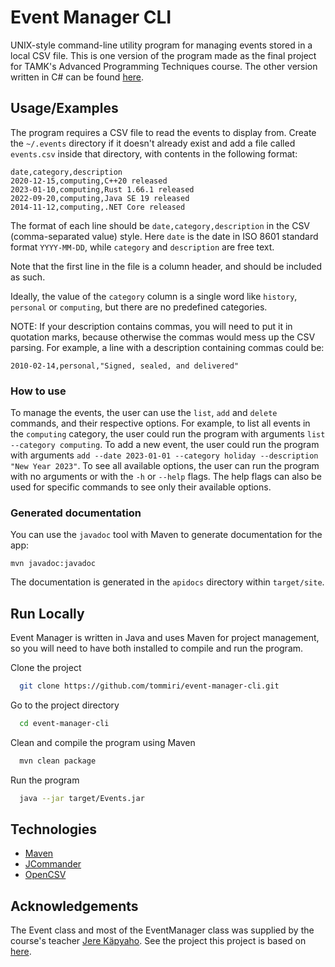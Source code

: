 # Event Manager CLI

UNIX-style command-line utility program for managing events stored in a local CSV file. This is one version of the
program made as the final project for TAMK's Advanced Programming Techniques course. The other version written in C# can
be found [here](https://github.com/tommiri/event-manager-cli/tree/main/events_cs).

## Usage/Examples

The program requires a CSV file to read the events to display from. Create the `~/.events` directory if it doesn't
already exist and add a file called `events.csv` inside that directory, with contents in the following format:

```
date,category,description
2020-12-15,computing,C++20 released
2023-01-10,computing,Rust 1.66.1 released
2022-09-20,computing,Java SE 19 released
2014-11-12,computing,.NET Core released
```

The format of each line should be `date,category,description` in the CSV (comma-separated value) style. Here `date` is
the date in ISO 8601 standard format `YYYY-MM-DD`, while `category` and `description` are free text.

Note that the first line in the file is a column header, and should be included as such.

Ideally, the value of the `category` column is a single word like `history`, `personal` or `computing`, but there are no
predefined categories.

NOTE: If your description contains commas, you will need to put it in quotation marks, because otherwise the commas
would mess up the CSV parsing. For example, a line with a description containing commas could be:

```
2010-02-14,personal,"Signed, sealed, and delivered"
```

### How to use

To manage the events, the user can use the `list`, `add` and `delete` commands, and their respective options. For
example, to list all events in the `computing` category, the user could run the program with
arguments `list --category computing`. To add a new event, the user could run the program with
arguments `add --date 2023-01-01 --category holiday --description "New Year 2023"`. To see all available options, the
user can run the program with no arguments or with the `-h` or `--help` flags. The help flags can also be used for
specific commands to see only their available options.

### Generated documentation

You can use the `javadoc` tool with Maven to generate documentation for the app:

```
mvn javadoc:javadoc
```

The documentation is generated in the `apidocs` directory within `target/site`.

## Run Locally

Event Manager is written in Java and uses Maven for project management, so you will need to have both installed to
compile and run the program.

Clone the project

```bash
  git clone https://github.com/tommiri/event-manager-cli.git
```

Go to the project directory

```bash
  cd event-manager-cli
```

Clean and compile the program using Maven

```bash
  mvn clean package
```

Run the program

```bash
  java --jar target/Events.jar
```

## Technologies

- [Maven](https://maven.apache.org/)
- [JCommander](https://jcommander.org/)
- [OpenCSV](https://opencsv.sourceforge.net/)

## Acknowledgements

The Event class and most of the EventManager class was supplied by the course's
teacher [Jere Käpyaho](https://github.com/jerekapyaho). See the project this project is based
on [here](https://github.com/jerekapyaho/days_java).